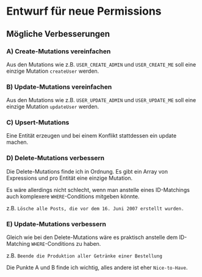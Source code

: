 
# Entwurf für neue Permissions

## Mögliche Verbesserungen

### A) Create-Mutations vereinfachen

Aus den Mutations wie z.B. `USER_CREATE_ADMIN` und `USER_CREATE_ME` soll eine einzige Mutation `createUser` werden. 

### B) Update-Mutations vereinfachen

Aus den Mutations wie z.B. `USER_UPDATE_ADMIN` und `USER_UPDATE_ME` soll eine einzige Mutation `updateUser` werden. 

### C) Upsert-Mutations

Eine Entität erzeugen und bei einem Konflikt stattdessen ein update machen.

### D) Delete-Mutations verbessern

Die Delete-Mutations finde ich in Ordnung. Es gibt ein Array von Expressions und pro Entität eine einzige Mutation.

Es wäre allerdings nicht schlecht, wenn man anstelle eines ID-Matchings auch komplexere `WHERE`-Conditions mitgeben könnte.

z.B. `Lösche alle Posts, die vor dem 16. Juni 2007 erstellt wurden.`

### E) Update-Mutations verbessern

Gleich wie bei den Delete-Mutations wäre es praktisch anstelle dem ID-Matching `WHERE`-Conditions zu haben.

z.B. `Beende die Produktion aller Getränke einer Bestellung`


Die Punkte A und B finde ich wichtig, alles andere ist eher `Nice-to-Have`.